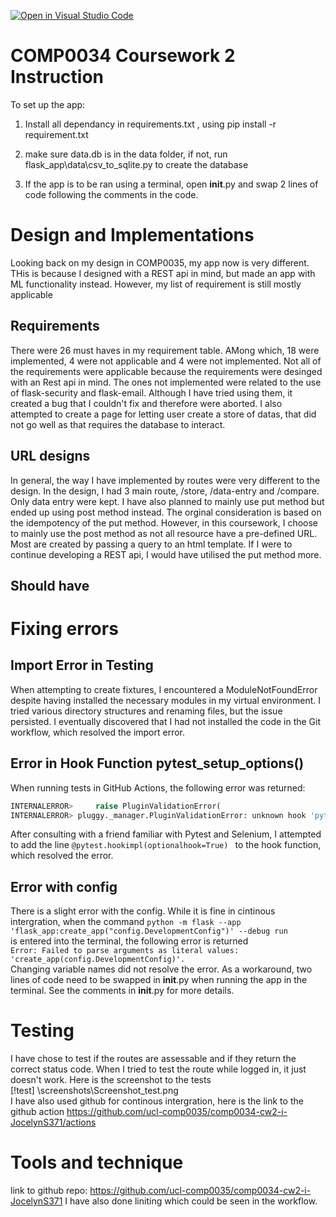 [![Open in Visual Studio Code](https://classroom.github.com/assets/open-in-vscode-c66648af7eb3fe8bc4f294546bfd86ef473780cde1dea487d3c4ff354943c9ae.svg)](https://classroom.github.com/online_ide?assignment_repo_id=10363836&assignment_repo_type=AssignmentRepo)
# COMP0034 Coursework 2 Instruction

To set up the app:

1. Install all dependancy in requirements.txt , using pip install -r requirement.txt

2. make sure data.db is in the data folder, if not, run flask_app\data\csv_to_sqlite.py to create the database

3. If the app is to be ran using a terminal, open __init__.py and swap 2 lines of code
   following the comments in the code.


# Design and Implementations
Looking back on my design in COMP0035, my app now is very different. THis is because I designed with a REST api in mind, but made an app with ML functionality instead. However, my list of requirement is still mostly applicable
## Requirements
There were 26 must haves in my requirement table. AMong which, 18 were implemented, 4 were not applicable and 4 were not implemented. 
Not all of the requirements were applicable because the requirements were desinged with an Rest api in mind.
The ones not implemented were related to the use of flask-security and flask-email. Although I have tried using them, it created a bug that I couldn't fix and therefore were aborted.
I also attempted to create a page for letting user create a store of datas, that did not go well as that requires the database to interact.
## URL designs
In general, the way I have implemented by routes were very different to the design. In the design, I had 3 main route, /store, /data-entry and /compare. Only data entry were kept. I have also planned to mainly use put method but ended up using post method instead. The orginal consideration is based on the idempotency of the put method. However, in this coursework, I choose to mainly use the post method as not all resource have a pre-defined URL. Most are created by passing a query to an html template. If I were to continue developing a REST api, I would have utilised the put method more.
## Should have
# Fixing errors
## Import Error in Testing
When attempting to create fixtures, I encountered a ModuleNotFoundError despite having installed the necessary modules in my virtual environment. I tried various directory structures and renaming files, but the issue persisted. I eventually discovered that I had not installed the code in the Git workflow, which resolved the import error.
## Error in Hook Function pytest_setup_options()
When running tests in GitHub Actions, the following error was returned:

``` python
INTERNALERROR>     raise PluginValidationError(
INTERNALERROR> pluggy._manager.PluginValidationError: unknown hook 'pytest_setup_options' in plugin <module 'conftest' from '/home/runner/work/comp0034-cw2-i-JocelynS371/comp0034-cw2-i-JocelynS371/tests/conftest.py'>
```

After consulting with a friend familiar with Pytest and Selenium, I attempted to add the line 
`@pytest.hookimpl(optionalhook=True) `
to the hook function, which resolved the error.  
## Error with config
There is a slight error with the config. While it is fine in cintinous intergration, when the command
`python -m flask --app 'flask_app:create_app("config.DevelopmentConfig")' --debug run`    
is entered into the terminal, the following error is returned   
`Error: Failed to parse arguments as literal values: 'create_app(config.DevelopmentConfig)'.   `   
Changing variable names did not resolve the error. As a workaround, two lines of code need to be swapped in __init__.py when running the app in the terminal. See the comments in __init__.py for more details.

# Testing
I have chose to test if the routes are assessable and if they return the correct status code. When I tried to test the route while logged in, it just doesn't work. Here is the screenshot to the tests   
[!test] \screenshots\Screenshot_test.png   
I have also used github for continous intergration, here is the link to the github action
https://github.com/ucl-comp0035/comp0034-cw2-i-JocelynS371/actions
# Tools and technique
link to github repo:
https://github.com/ucl-comp0035/comp0034-cw2-i-JocelynS371
I have also done liniting which could be seen in the workflow.






